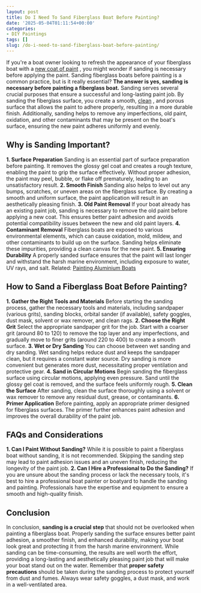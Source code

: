 ```yaml
---
layout: post
title: Do I Need To Sand Fiberglass Boat Before Painting?
date: '2025-05-04T01:11:54+00:00'
categories:
- DIY Paintings
tags: []
slug: /do-i-need-to-sand-fiberglass-boat-before-painting/
---
```


If you're a boat owner looking to refresh the appearance of your fiberglass boat with a
[new coat of paint](https://pestpolicy.com/how-to-paint-a-fiberglass-boat/)
, you might wonder if sanding is necessary before applying the paint. Sanding fiberglass boats before painting is a common practice, but is it really essential?
**The answer is yes, sanding is necessary before painting a fiberglass boat.**
Sanding serves several crucial purposes that ensure a successful and long-lasting paint job. By sanding the fiberglass surface, you create a smooth,
[clean](https://pestpolicy.com/best-fiberglass-boat-cleaner/)
, and porous surface that allows the paint to adhere properly, resulting in a more durable finish.
Additionally, sanding helps to remove any imperfections, old paint, oxidation, and other contaminants that may be present on the boat's surface, ensuring the new paint adheres uniformly and evenly.
## **Why is Sanding Important?**
**1. Surface Preparation**
Sanding is an essential part of surface preparation before painting. It removes the glossy gel coat and creates a rough texture, enabling the paint to grip the surface effectively.
Without proper adhesion, the paint may peel, bubble, or flake off prematurely, leading to an unsatisfactory result.
**2. Smooth Finish**
Sanding also helps to level out any bumps, scratches, or uneven areas on the fiberglass surface. By creating a smooth and uniform surface, the paint application will result in an aesthetically pleasing finish.
**3. Old Paint Removal**
If your boat already has an existing paint job, sanding is necessary to remove the old paint before applying a new coat. This ensures better paint adhesion and avoids potential compatibility issues between the new and old paint layers.
**4. Contaminant Removal**
Fiberglass boats are exposed to various environmental elements, which can cause oxidation, mold, mildew, and other contaminants to build up on the surface. Sanding helps eliminate these impurities, providing a clean canvas for the new paint.
**5. Ensuring Durability**
A properly sanded surface ensures that the paint will last longer and withstand the harsh marine environment, including exposure to water, UV rays, and salt.
Related:
[Painting Aluminium Boats](https://pestpolicy.com/how-to-paint-an-aluminum-boat/)
## **How to Sand a Fiberglass Boat Before Painting?**
**1. Gather the Right Tools and Materials**
Before starting the sanding process, gather the necessary tools and materials, including sandpaper (various grits), sanding blocks, orbital sander (if available), safety goggles, dust mask, solvent or wax remover, and clean rags.
**2. Choose the Right Grit**
Select the appropriate sandpaper grit for the job. Start with a coarser grit (around 80 to 120) to remove the top layer and any imperfections, and gradually move to finer grits (around 220 to 400) to create a smooth surface.
**3. Wet or Dry Sanding**
You can choose between wet sanding and dry sanding. Wet sanding helps reduce dust and keeps the sandpaper clean, but it requires a constant water source. Dry sanding is more convenient but generates more dust, necessitating proper ventilation and protective gear.
**4. Sand in Circular Motions**
Begin sanding the fiberglass surface using circular motions, applying even pressure. Sand until the glossy gel coat is removed, and the surface feels uniformly rough.
**5. Clean the Surface**
After sanding, clean the surface thoroughly using a solvent or wax remover to remove any residual dust, grease, or contaminants.
**6. Primer Application**
Before painting, apply an appropriate primer designed for fiberglass surfaces. The primer further enhances paint adhesion and improves the overall durability of the paint job.
## FAQs and Considerations
**1. Can I Paint Without Sanding?**
While it is possible to paint a fiberglass boat without sanding, it is not recommended.
Skipping the sanding step may lead to paint adhesion issues and an uneven finish, reducing the longevity of the paint job.
**2. Can I Hire a Professional to Do the Sanding?**
If you are unsure about the sanding process or lack the necessary tools, it's best to hire a professional boat painter or boatyard to handle the sanding and painting.
Professionals have the expertise and equipment to ensure a smooth and high-quality finish.
## **Conclusion**
In conclusion,
**sanding is a crucial step**
that should not be overlooked when painting a fiberglass boat. Properly sanding the surface ensures better paint adhesion, a smoother finish, and enhanced durability, making your boat look great and protecting it from the harsh marine environment.
While sanding can be time-consuming, the results are well worth the effort, providing a long-lasting and aesthetically pleasing paint job that will make your boat stand out on the water.
Remember that
**proper safety precautions**
should be taken during the sanding process to protect yourself from dust and fumes. Always wear safety goggles, a dust mask, and work in a well-ventilated area.

